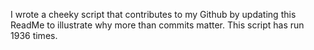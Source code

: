 I wrote a cheeky script that contributes to my Github by updating this ReadMe to illustrate why more than commits matter. This script has run 1936 times.